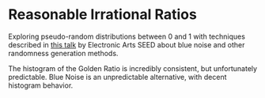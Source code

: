 # Reasonable Irrational Ratios

Exploring pseudo-random distributions between 0 and 1 with techniques described in [this talk](https://www.youtube.com/watch?v=tethAU66xaA) by Electronic Arts SEED about blue noise and other randomness generation methods.

The histogram of the Golden Ratio is incredibly consistent, but unfortunately predictable. Blue Noise is an unpredictable alternative, with decent histogram behavior.
